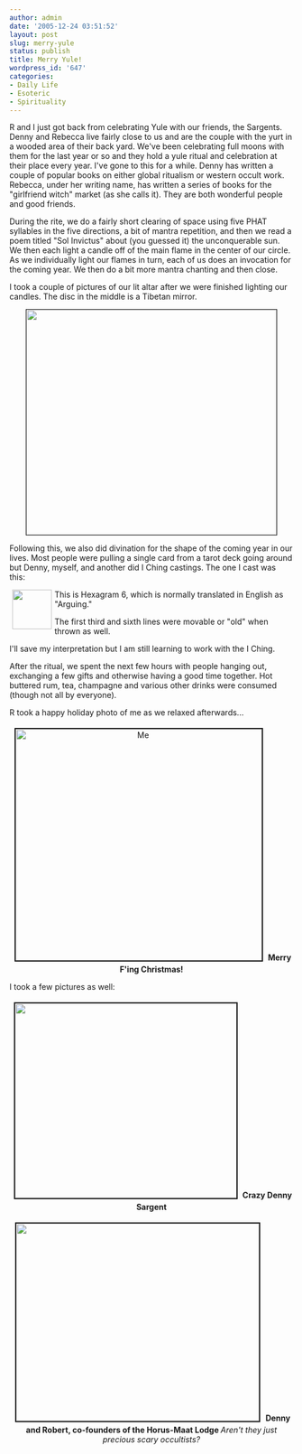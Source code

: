 ```yaml
---
author: admin
date: '2005-12-24 03:51:52'
layout: post
slug: merry-yule
status: publish
title: Merry Yule!
wordpress_id: '647'
categories:
- Daily Life
- Esoteric
- Spirituality
---
```

R and I just got back from celebrating Yule with our friends, the Sargents.  Denny and Rebecca live fairly close to us and are the couple with the yurt in a  wooded area of their back yard. We've been celebrating full moons with them for  the last year or so and they hold a yule ritual and celebration at their place  every year. I've gone to this for a while. Denny has written a couple of popular  books on either global ritualism or western occult work. Rebecca, under her  writing name, has written a series of books for the "girlfriend witch" market  (as she calls it). They are both wonderful people and good friends.

During the rite, we do a fairly short clearing of space using five PHAT  syllables in the five directions, a bit of mantra repetition, and then we read a  poem titled "Sol Invictus" about (you guessed it) the unconquerable sun. We then  each light a candle off of the main flame in the center of our circle. As we  individually light our flames in turn, each of us does an invocation for the  coming year. We then do a bit more mantra chanting and then close.

I took a couple of pictures of our lit altar after we were finished lighting  our candles. The disc in the middle is a Tibetan mirror.
<p align="center"><img src="http://www.arcanology.com/images/3-altar-yule-05.jpg" border="1" height="399" width="444" /></p>
Following this, we also did divination for the shape of the coming year in  our lives. Most people were pulling a single card from a tarot deck going around  but Denny, myself, and another did I Ching castings. The one I cast was this:

<img src="http://www.arcanology.com/images/Iching-hexagram-06.png" align="left" border="0" height="70" hspace="5" width="70" />This  is Hexagram 6, which is normally translated in English as "Arguing."

The first third and sixth lines were movable or "old" when thrown as well.

I'll save my interpretation but I am still learning to work with the I Ching.

After the ritual, we spent the next few hours with people hanging out,  exchanging a few gifts and otherwise having a good time together. Hot buttered  rum, tea, champagne and various other drinks were consumed (though not all by  everyone).

R took a happy holiday photo of me as we relaxed afterwards...

<p align="center"><img src="http://www.arcanology.com/images/al-yule-05.jpg" alt="Me" border="2" height="410" hspace="5" vspace="5" width="437" />
<strong>Merry F'ing Christmas!</strong>

I took a few pictures as well:

<p align="center"><img src="http://www.arcanology.com/images/crazy-denny-yule-05.jpg" border="2" height="345" hspace="5" vspace="5" width="393" />
<strong>Crazy Denny Sargent</strong>

<p align="center"><img src="http://www.arcanology.com/images/crazy-denny-robert-yule-05.jpg" border="2" height="350" hspace="5" vspace="5" width="431" />
<strong>Denny and Robert, co-founders of the Horus-Maat Lodge
</strong><em>Aren't they just precious scary occultists?</em>
